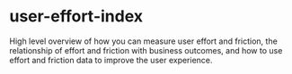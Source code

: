 # user-effort-index

High level overview of how you can measure user effort and friction, the relationship of effort and friction with business outcomes, and how to use effort and friction data to improve the user experience. 
